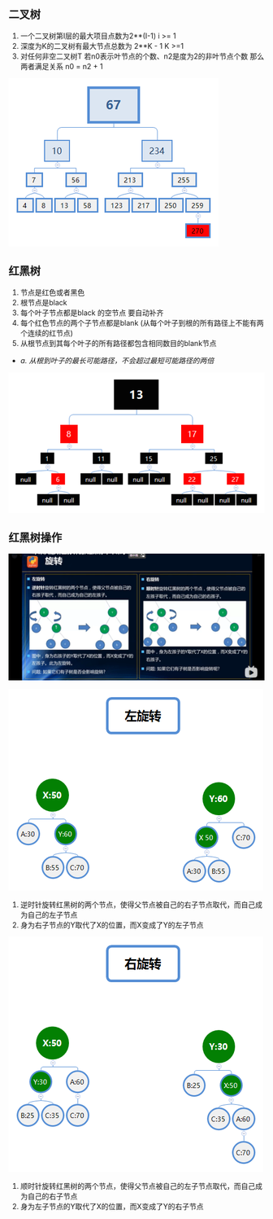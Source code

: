 ## 二叉树 
1. 一个二叉树第I层的最大项目点数为2**(I-1) i >= 1
2. 深度为K的二叉树有最大节点总数为 2**K - 1 K >=1
3. 对任何非空二叉树T 若n0表示叶节点的个数、n2是度为2的非叶节点个数 那么两者满足关系 n0 = n2 + 1

![二叉树](https://github.com/474366498/web-note/blob/main/note/%E7%AE%97%E6%B3%95/%E6%A0%91/files/binary-search-tree.png "二叉")


## 红黑树
1. 节点是红色或者黑色
2. 根节点是black 
3. 每个叶子节点都是black 的空节点   要自动补齐
4. 每个红色节点的两个子节点都是blank (从每个叶子到根的所有路径上不能有两个连续的红节点)
5. 从根节点到其每个叶子的所有路径都包含相同数目的blank节点


* _a. 从根到叶子的最长可能路径，不会超过最短可能路径的两倍_


![二叉树](https://github.com/474366498/web-note/blob/main/note/%E7%AE%97%E6%B3%95/%E6%A0%91/files/red-blcnk-tree.png "红黑")




## 红黑树操作

![旋转](https://github.com/474366498/web-note/blob/main/note/%E7%AE%97%E6%B3%95/%E6%A0%91/files/rotate.png "旋转")

![左旋转](https://github.com/474366498/web-note/blob/main/note/%E7%AE%97%E6%B3%95/%E6%A0%91/files/left-rotate.png "左旋转")
1. 逆时针旋转红黑树的两个节点，使得父节点被自己的右子节点取代，而自己成为自己的左子节点
2. 身为右子节点的Y取代了X的位置，而X变成了Y的左子节点


![右旋转](https://github.com/474366498/web-note/blob/main/note/%E7%AE%97%E6%B3%95/%E6%A0%91/files/right-rotate.png "右旋转")
1. 顺时针旋转红黑树的两个节点，使得父节点被自己的左子节点取代，而自己成为自己的右子节点
2. 身为左子节点的Y取代了X的位置，而X变成了Y的右子节点













